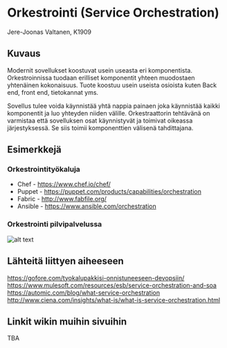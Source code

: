 # Orkestrointi (Service Orchestration)

Jere-Joonas Valtanen, K1909

## Kuvaus

Modernit sovellukset koostuvat usein useasta eri komponentista. Orkestroinnissa tuodaan erilliset komponentit yhteen muodostaen yhtenäinen kokonaisuus. Tuote koostuu usein useista osioista kuten Back end, front end, tietokannat yms. 

Sovellus tulee voida käynnistää yhtä nappia painaen joka käynnistää kaikki komponentit ja luo yhteyden niiden välille. Orkestraattorin tehtävänä on varmistaa että sovelluksen osat käynnistyvät ja toimivat oikeassa järjestyksessä. Se siis toimii komponenttien välisenä tahdittajana.

## Esimerkkejä

### Orkestrointityökaluja

* Chef - https://www.chef.io/chef/
* Puppet - https://puppet.com/products/capabilities/orchestration
* Fabric - http://www.fabfile.org/
* Ansible - https://www.ansible.com/orchestration

### Orkestrointi pilvipalvelussa
![alt text](http://slideplayer.fi/slide/1973612/7/images/15/Tietoj%C3%A4rjestelm%C3%A4palvelujen+orkestraatio.jpg "orkestraatio")

## Lähteitä liittyen aiheeseen

https://gofore.com/tyokalupakkisi-onnistuneeseen-devopsiin/  
https://www.mulesoft.com/resources/esb/service-orchestration-and-soa  
https://automic.com/blog/what-service-orchestration  
http://www.ciena.com/insights/what-is/what-is-service-orchestration.html  


## Linkit wikin muihin sivuihin

TBA
